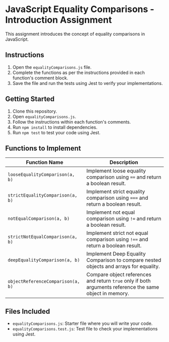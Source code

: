 # JavaScript Equality Comparisons - Introduction Assignment

This assignment introduces the concept of equality comparisons in JavaScript.

## Instructions

1. Open the `equalityComparisons.js` file.
2. Complete the functions as per the instructions provided in each function's comment block.
3. Save the file and run the tests using Jest to verify your implementations.

## Getting Started

1. Clone this repository.
2. Open `equalityComparisons.js`.
3. Follow the instructions within each function's comments.
4. Run `npm install` to install dependencies.
5. Run `npm test` to test your code using Jest.

## Functions to Implement

| Function Name                | Description                                                                              |
|------------------------------|------------------------------------------------------------------------------------------|
| `looseEqualityComparison(a, b)`| Implement loose equality comparison using `==` and return a boolean result.              |
| `strictEqualityComparison(a, b)`| Implement strict equality comparison using `===` and return a boolean result.           |
| `notEqualComparison(a, b)`   | Implement not equal comparison using `!=` and return a boolean result.                    |
| `strictNotEqualComparison(a, b)`| Implement strict not equal comparison using `!==` and return a boolean result.          |
| `deepEqualityComparison(a, b)`        | Implement Deep Equality Comparison to compare nested objects and arrays for equality.                   |
| `objectReferenceComparison(a, b)`    | Compare object references and return `true` only if both arguments reference the same object in memory. |


## Files Included

- `equalityComparisons.js`: Starter file where you will write your code.
- `equalityComparisons.test.js`: Test file to check your implementations using Jest.
